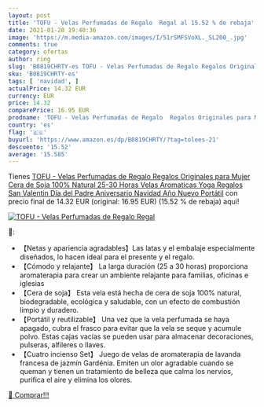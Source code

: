 ```yaml
---
layout: post
title: 'TOFU - Velas Perfumadas de Regalo  Regal al 15.52 % de rebaja'
date: 2021-01-28 19:40:36
image: 'https://m.media-amazon.com/images/I/51rSMFSVoXL._SL200_.jpg'
comments: true
category: ofertas
author: ring
slug: 'B0819CHRTY-es TOFU - Velas Perfumadas de Regalo Regalos Originales para...'
sku: 'B0819CHRTY-es'
tags: [ 'navidad', ]
actualPrice: 14.32 EUR
currency: EUR
price: 14.32
comparePrice: 16.95 EUR
prodname: 'TOFU - Velas Perfumadas de Regalo  Regalos Originales para Mujer  Cera de Soja 100% Natural  25-30 Horas  Velas Aromaticas Yoga  Regalos San Valentin  Día del Padre  Aniversario  Navidad  Año Nuevo  Portátil'
country: 'es'
flag: '🇪🇸'
buyurl: 'https://www.amazon.es/dp/B0819CHRTY/?tag=tolees-21'
descuento: '15.52'
average: '15.585'
---
```


Tienes [TOFU - Velas Perfumadas de Regalo  Regalos Originales para Mujer  Cera de Soja 100% Natural  25-30 Horas  Velas Aromaticas Yoga  Regalos San Valentin  Día del Padre  Aniversario  Navidad  Año Nuevo  Portátil](https://www.amazon.es/dp/B0819CHRTY/?tag=tolees-21) con precio final de  14.32 EUR (original: 16.95 EUR) (15.52 %  de rebaja) aqui!

[![TOFU - Velas Perfumadas de Regalo  Regal](https://m.media-amazon.com/images/I/51rSMFSVoXL._SL200_.jpg)](https://www.amazon.es/dp/B0819CHRTY/?tag=tolees-21)

🔎:

- 【Netas y apariencia agradables】Las latas y el embalaje especialmente diseñados, lo hacen ideal para el presente y el regalo.
- 【Cómodo y relajante】 La larga duración (25 a 30 horas) proporciona aromaterapia para crear un ambiente relajante para familias, oficinas e iglesias
- 【Cera de soja】 Esta vela está hecha de cera de soja 100% natural, biodegradable, ecológica y saludable, con un efecto de combustión limpio y duradero.
- 【Portátil y reutilizable】 Una vez que la vela perfumada se haya apagado, cubra el frasco para evitar que la vela se seque y acumule polvo. Estas cajas vacías se pueden usar para almacenar decoraciones, pulseras, alfileres o llaves.
- 【Cuatro incienso Set】 Juego de velas de aromaterapia de lavanda francesa de jazmín Gardénia. Emiten un olor agradable cuando se queman y tienen un tratamiento de belleza que calma los nervios, purifica el aire y elimina los olores.

[🛒 Comprar!!!](https://www.amazon.es/dp/B0819CHRTY/?tag=tolees-21)
